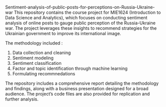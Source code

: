 Sentiment-analysis-of-public-posts-for-perceptions-on-Russia-Ukraine-war
This repository contains the course project for MIE1624 (Introduction to Data Science and Analytics), which focuses on conducting sentiment analysis of online posts to gauge public perception of the Russia-Ukraine war. 
The project leverages these insights to recommend strategies for the Ukrainian government to improve its international image.

The methodology included :
1. Data collection and cleaning
2. Sentiment modeling
3. Sentiment classification
4. Factor and topic identification through machine learning
5. Formulating recommnedations

The repository includes a comprehensive report detailing the methodology and findings, along with a business presentation designed for a broad audience. The project’s code files are also provided for replication and further analysis.
